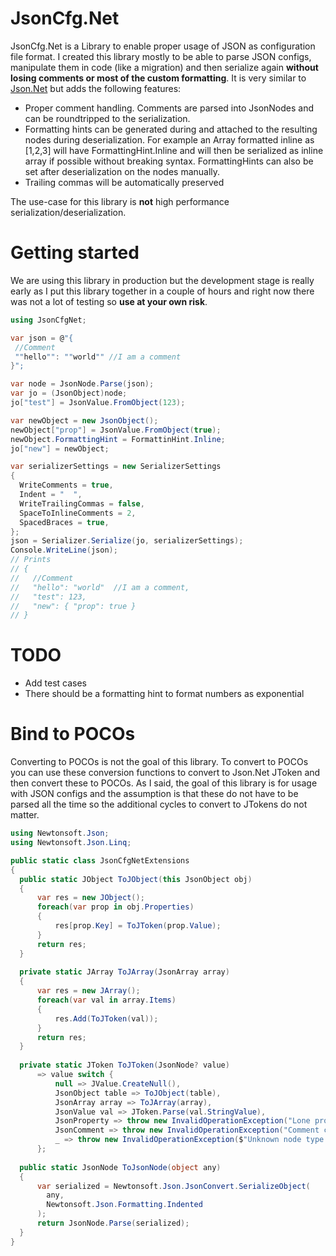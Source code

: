 # JsonCfg.Net
JsonCfg.Net is a Library to enable proper usage of JSON as configuration file format. 
I created this library mostly to be able to parse JSON configs, manipulate them in code (like a migration) and then serialize again **without losing comments or most of the custom formatting**.
It is very similar to [Json.Net](https://github.com/JamesNK/Newtonsoft.Json) but adds the following features:
- Proper comment handling. Comments are parsed into JsonNodes and can be roundtripped to the serialization. 
- Formatting hints can be generated during and attached to the resulting nodes during deserialization. For example an Array formatted inline as [1,2,3] will have FormattingHint.Inline and will then be serialized as inline array if possible without breaking syntax. FormattingHints can also be set after deserialization on the nodes manually. 
- Trailing commas will be automatically preserved

The use-case for this library is **not** high performance serialization/deserialization.

# Getting started
We are using this library in production but the development stage is really early as I put this library together in a couple of hours and right now there was not a lot of testing so **use at your own risk**.
```cs
using JsonCfgNet;

var json = @"{
 //Comment
 ""hello"": ""world"" //I am a comment
}";

var node = JsonNode.Parse(json);
var jo = (JsonObject)node;
jo["test"] = JsonValue.FromObject(123);

var newObject = new JsonObject();
newObject["prop"] = JsonValue.FromObject(true);
newObject.FormattingHint = FormattinHint.Inline;
jo["new"] = newObject;

var serializerSettings = new SerializerSettings
{
  WriteComments = true,
  Indent = "  ",
  WriteTrailingCommas = false,
  SpaceToInlineComments = 2,
  SpacedBraces = true,
};
json = Serializer.Serialize(jo, serializerSettings);
Console.WriteLine(json);
// Prints
// {
//   //Comment
//   "hello": "world"  //I am a comment,
//   "test": 123,
//   "new": { "prop": true }
// }
```

# TODO
- Add test cases
- There should be a formatting hint to format numbers as exponential

# Bind to POCOs
Converting to POCOs is not the goal of this library. 
To convert to POCOs you can use these conversion functions to convert to Json.Net JToken and then convert these to POCOs. 
As I said, the goal of this library is for usage with JSON configs and the assumption is that these do not have to be parsed all the time so the additional cycles to convert to JTokens do not matter.
```cs
using Newtonsoft.Json;
using Newtonsoft.Json.Linq;

public static class JsonCfgNetExtensions
{
  public static JObject ToJObject(this JsonObject obj)
  {
      var res = new JObject();
      foreach(var prop in obj.Properties)
      {
          res[prop.Key] = ToJToken(prop.Value);
      }
      return res;
  }
  
  private static JArray ToJArray(JsonArray array)
  {
      var res = new JArray();
      foreach(var val in array.Items)
      {
          res.Add(ToJToken(val));
      }
      return res;
  }
  
  private static JToken ToJToken(JsonNode? value)
      => value switch {
          null => JValue.CreateNull(),
          JsonObject table => ToJObject(table),
          JsonArray array => ToJArray(array),  
          JsonValue val => JToken.Parse(val.StringValue),
          JsonProperty => throw new InvalidOperationException("Lone property cannot be converted"),
          JsonComment => throw new InvalidOperationException("Comment cannot be converted"),
          _ => throw new InvalidOperationException($"Unknown node type {value.GetType()}")
      };
        
  public static JsonNode ToJsonNode(object any)
  {
      var serialized = Newtonsoft.Json.JsonConvert.SerializeObject(
        any, 
        Newtonsoft.Json.Formatting.Indented
      );
      return JsonNode.Parse(serialized);
  }
}
```